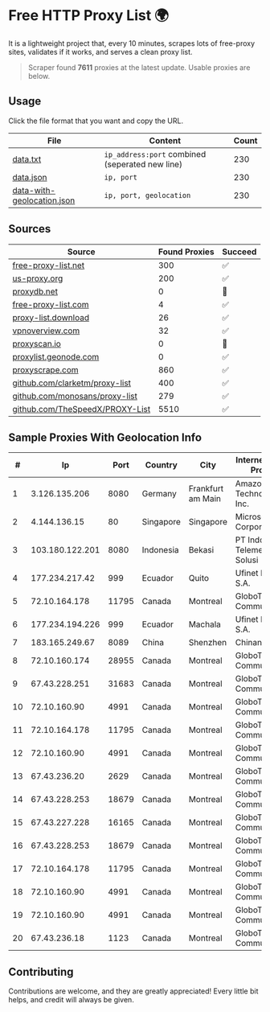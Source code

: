 
# Free HTTP Proxy List 🌍

It is a lightweight project that, every 10 minutes, scrapes lots of free-proxy sites, validates if it works, and serves a clean proxy list.


> Scraper found **7611** proxies at the latest update. Usable proxies are below.

## Usage

Click the file format that you want and copy the URL.


|File|Content|Count|
|----|-------|-----|
|[data.txt](https://raw.githubusercontent.com/themiralay/Proxy-List-World/master/data.txt)|`ip_address:port` combined (seperated new line)|230|
|[data.json](https://raw.githubusercontent.com/themiralay/Proxy-List-World/master/data.json)|`ip, port`|230|
|[data-with-geolocation.json](https://raw.githubusercontent.com/themiralay/Proxy-List-World/master/data-with-geolocation.json)|`ip, port, geolocation`|230|

## Sources

|Source|Found Proxies|Succeed|
|------|-------------|-------|
|[free-proxy-list.net](https://free-proxy-list.net)|300|✅|
|[us-proxy.org](https://www.us-proxy.org)|200|✅|
|[proxydb.net](http://proxydb.net)|0|🚫|
|[free-proxy-list.com](https://free-proxy-list.com/?page=&port=&type%5B%5D=http&type%5B%5D=https&up_time=0&search=Search)|4|✅|
|[proxy-list.download](https://www.proxy-list.download/HTTP)|26|✅|
|[vpnoverview.com](https://vpnoverview.com/privacy/anonymous-browsing/free-proxy-servers)|32|✅|
|[proxyscan.io](https://www.proxyscan.io)|0|🚫|
|[proxylist.geonode.com](https://proxylist.geonode.com/api/proxy-list?limit=300&page=1&sort_by=lastChecked&sort_type=desc&protocols=http,https)|0|✅|
|[proxyscrape.com](https://api.proxyscrape.com/v2/?request=displayproxies&protocol=http&timeout=10000&country=all&ssl=all&anonymity=all)|860|✅|
|[github.com/clarketm/proxy-list](https://raw.githubusercontent.com/clarketm/proxy-list/master/proxy-list-raw.txt)|400|✅|
|[github.com/monosans/proxy-list](https://raw.githubusercontent.com/monosans/proxy-list/main/proxies/http.txt)|279|✅|
|[github.com/TheSpeedX/PROXY-List](https://raw.githubusercontent.com/TheSpeedX/PROXY-List/master/http.txt)|5510|✅|


## Sample Proxies With Geolocation Info

|#|Ip|Port|Country|City|Internet Service Provider|
|-|--|----|-------|----|-------------------------|
|1|3.126.135.206|8080|Germany|Frankfurt am Main|Amazon Technologies Inc.|
|2|4.144.136.15|80|Singapore|Singapore|Microsoft Corporation|
|3|103.180.122.201|8080|Indonesia|Bekasi|PT Indo Telemedia Solusi|
|4|177.234.217.42|999|Ecuador|Quito|Ufinet Panama S.A.|
|5|72.10.164.178|11795|Canada|Montreal|GloboTech Communications|
|6|177.234.194.226|999|Ecuador|Machala|Ufinet Panama S.A.|
|7|183.165.249.67|8089|China|Shenzhen|Chinanet|
|8|72.10.160.174|28955|Canada|Montreal|GloboTech Communications|
|9|67.43.228.251|31683|Canada|Montreal|GloboTech Communications|
|10|72.10.160.90|4991|Canada|Montreal|GloboTech Communications|
|11|72.10.164.178|11795|Canada|Montreal|GloboTech Communications|
|12|72.10.160.90|4991|Canada|Montreal|GloboTech Communications|
|13|67.43.236.20|2629|Canada|Montreal|GloboTech Communications|
|14|67.43.228.253|18679|Canada|Montreal|GloboTech Communications|
|15|67.43.227.228|16165|Canada|Montreal|GloboTech Communications|
|16|67.43.228.253|18679|Canada|Montreal|GloboTech Communications|
|17|72.10.164.178|11795|Canada|Montreal|GloboTech Communications|
|18|72.10.160.90|4991|Canada|Montreal|GloboTech Communications|
|19|72.10.160.90|4991|Canada|Montreal|GloboTech Communications|
|20|67.43.236.18|1123|Canada|Montreal|GloboTech Communications|



## Contributing

Contributions are welcome, and they are greatly appreciated! Every
little bit helps, and credit will always be given.

